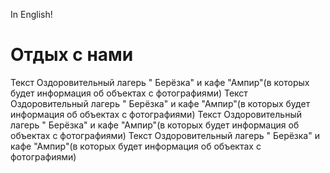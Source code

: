﻿In English!

# Отдых с нами

Текст Оздоровительный лагерь " Берёзка" и кафе "Ампир"(в которых будет информация об объектах с фотографиями)
Текст Оздоровительный лагерь " Берёзка" и кафе "Ампир"(в которых будет информация об объектах с фотографиями)
Текст Оздоровительный лагерь " Берёзка" и кафе "Ампир"(в которых будет информация об объектах с фотографиями)
Текст Оздоровительный лагерь " Берёзка" и кафе "Ампир"(в которых будет информация об объектах с фотографиями)
